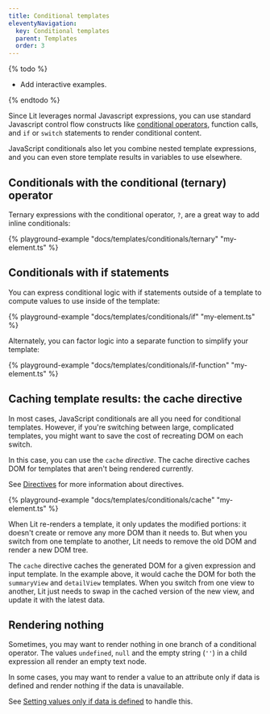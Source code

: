 ```yaml
---
title: Conditional templates
eleventyNavigation:
  key: Conditional templates
  parent: Templates
  order: 3
---
```


{% todo %}

- Add interactive examples.

{% endtodo %}

Since Lit leverages normal Javascript expressions, you can use standard Javascript control flow constructs like [conditional operators](https://developer.mozilla.org/en-US/docs/Web/JavaScript/Reference/Operators/Conditional_Operator), function calls, and `if` or `switch` statements to render conditional content.

JavaScript conditionals also let you combine nested template expressions, and you can even store template results in variables to use elsewhere.

## Conditionals with the conditional (ternary) operator

Ternary expressions with the conditional operator, `?`, are a great way to add inline conditionals:

{% playground-example "docs/templates/conditionals/ternary" "my-element.ts" %}

## Conditionals with if statements

You can express conditional logic with if statements outside of a template to compute values to use inside of the template:

{% playground-example "docs/templates/conditionals/if" "my-element.ts" %}

Alternately, you can factor logic into a separate function to simplify your template:

{% playground-example "docs/templates/conditionals/if-function" "my-element.ts" %}

## Caching template results: the cache directive

In most cases, JavaScript conditionals are all you need for conditional templates. However, if you're switching between large, complicated templates, you might want to save the cost of recreating DOM on each switch.

In this case, you can use the `cache` _directive_. The cache directive caches DOM for templates that aren't being rendered currently.

See [Directives](guide/templates/directives) for more information about directives.

{% playground-example "docs/templates/conditionals/cache" "my-element.ts" %}

When Lit re-renders a template, it only updates the modified portions: it doesn't create or remove any more DOM than it needs to. But when you switch from one template to another, Lit needs to remove the old DOM and render a new DOM tree.

The `cache` directive caches the generated DOM for a given expression and input template. In the example above, it would cache the DOM for both the  `summaryView` and `detailView` templates. When you switch from one view to another, Lit just needs to swap in the cached version of the new view, and update it with the latest data.

## Rendering nothing

Sometimes, you may want to render nothing in one branch of a conditional operator. The values `undefined`, `null` and the empty string (`''`) in a child expression all render an empty text node.

In some cases, you may want to render a value to an attribute only if data is defined and render nothing if the data is unavailable.

See [Setting values only if data is defined](/guide/templates/expressions#ifDefined) to handle this.
